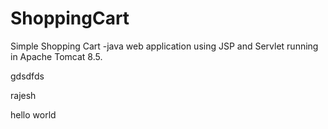 # ShoppingCart
Simple Shopping Cart -java web application using JSP and Servlet running in Apache Tomcat 8.5.


gdsdfds

rajesh


hello world